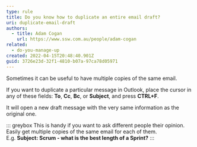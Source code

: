 ```yaml
---
type: rule
title: Do you know how to duplicate an entire email draft?
uri: duplicate-email-draft
authors:
  - title: Adam Cogan
    url: https://www.ssw.com.au/people/adam-cogan
related:
  - do-you-manage-up
created: 2022-04-15T20:48:40.901Z
guid: 3726e23d-32f1-4810-b07a-97ca78d05971
---
```

Sometimes it can be useful to have multiple copies of the same email.

If you want to duplicate a particular message in Outlook, place the cursor in any of these fields: **To**, **Cc**, **Bc**, or **Subject**, and press **CTRL+F**. 

It will open a new draft message with the very same information as the original one.

<!--endintro-->

::: greybox
This is handy if you want to ask different people their opinion. Easily get multiple copies of the same email for each of them.  
E.g. **Subject: Scrum - what is the best length of a Sprint?**
:::